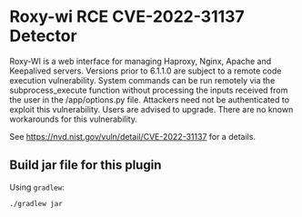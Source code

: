 # Roxy-wi RCE CVE-2022-31137 Detector

Roxy-WI is a web interface for managing Haproxy, Nginx, Apache and Keepalived servers. Versions prior to 6.1.1.0 are subject to a remote code execution vulnerability. System commands can be run remotely via the subprocess_execute function without processing the inputs received from the user in the /app/options.py file. Attackers need not be authenticated to exploit this vulnerability. Users are advised to upgrade. There are no known workarounds for this vulnerability.

See https://nvd.nist.gov/vuln/detail/CVE-2022-31137 for a details.

## Build jar file for this plugin

Using `gradlew`:

```shell
./gradlew jar
```
